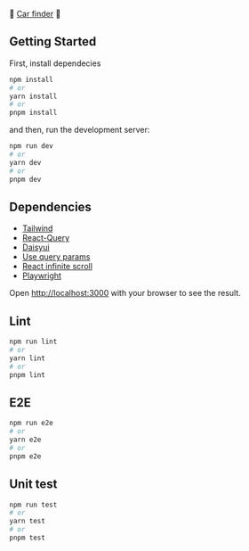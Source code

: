 🚗 [Car finder](https://car-finder-eight.vercel.app/) 🚗

## Getting Started

First, install dependecies

```bash
npm install
# or
yarn install
# or
pnpm install
```

and then, run the development server:

```bash
npm run dev
# or
yarn dev
# or
pnpm dev
```

## Dependencies

- [Tailwind](https://github.com/tailwindlabs/tailwindcss)
- [React-Query](https://github.com/tannerlinsley/react-query)
- [Daisyui](https://github.com/saadeghi/daisyui)
- [Use query params](https://github.com/pbeshai/use-query-params)
- [React infinite scroll](https://github.com/ankeetmaini/react-infinite-scroll-component)
- [Playwright](https://github.com/microsoft/playwright)

Open [http://localhost:3000](http://localhost:3000) with your browser to see the result.

## Lint

```bash
npm run lint
# or
yarn lint
# or
pnpm lint
```

## E2E

```bash
npm run e2e
# or
yarn e2e
# or
pnpm e2e
```

## Unit test

```bash
npm run test
# or
yarn test
# or
pnpm test
```
